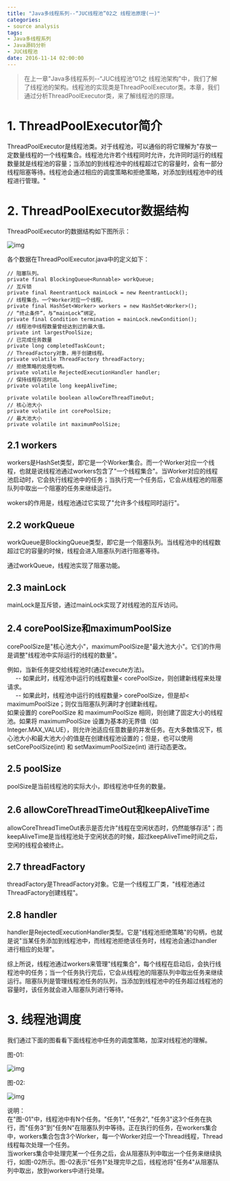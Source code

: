 ```yaml
---
title: "Java多线程系列--“JUC线程池”02之 线程池原理(一)"
categories: 
- source analysis
tags: 
- Java多线程系列
- Java源码分析
- JUC线程池
date: 2016-11-14 02:00:00
---
```

  
> 在上一章"Java多线程系列--“JUC线程池”01之 线程池架构"中，我们了解了线程池的架构。线程池的实现类是ThreadPoolExecutor类。本章，我们通过分析ThreadPoolExecutor类，来了解线程池的原理。


 
<a name="anchor1"></a>
# 1. ThreadPoolExecutor简介

ThreadPoolExecutor是线程池类。对于线程池，可以通俗的将它理解为"存放一定数量线程的一个线程集合。线程池允许若个线程同时允许，允许同时运行的线程数量就是线程池的容量；当添加的到线程池中的线程超过它的容量时，会有一部分线程阻塞等待。线程池会通过相应的调度策略和拒绝策略，对添加到线程池中的线程进行管理。"

 
<a name="anchor2"></a>
# 2. ThreadPoolExecutor数据结构

ThreadPoolExecutor的数据结构如下图所示：

![img](http://wangkuiwu.github.io/media/pic/java/threads/juc-executor02-01.jpg)

各个数据在ThreadPoolExecutor.java中的定义如下：

    // 阻塞队列。
    private final BlockingQueue<Runnable> workQueue;
    // 互斥锁
    private final ReentrantLock mainLock = new ReentrantLock();
    // 线程集合。一个Worker对应一个线程。
    private final HashSet<Worker> workers = new HashSet<Worker>();
    // “终止条件”，与“mainLock”绑定。
    private final Condition termination = mainLock.newCondition();
    // 线程池中线程数量曾经达到过的最大值。
    private int largestPoolSize;
    // 已完成任务数量
    private long completedTaskCount;
    // ThreadFactory对象，用于创建线程。
    private volatile ThreadFactory threadFactory;
    // 拒绝策略的处理句柄。
    private volatile RejectedExecutionHandler handler;
    // 保持线程存活时间。
    private volatile long keepAliveTime;

    private volatile boolean allowCoreThreadTimeOut;
    // 核心池大小
    private volatile int corePoolSize;
    // 最大池大小
    private volatile int maximumPoolSize;

 

## 2.1 workers
workers是HashSet<Work>类型，即它是一个Worker集合。而一个Worker对应一个线程，也就是说线程池通过workers包含了"一个线程集合"。当Worker对应的线程池启动时，它会执行线程池中的任务；当执行完一个任务后，它会从线程池的阻塞队列中取出一个阻塞的任务来继续运行。

wokers的作用是，线程池通过它实现了"允许多个线程同时运行"。

## 2.2 workQueue
workQueue是BlockingQueue类型，即它是一个阻塞队列。当线程池中的线程数超过它的容量的时候，线程会进入阻塞队列进行阻塞等待。

通过workQueue，线程池实现了阻塞功能。

## 2.3 mainLock
mainLock是互斥锁，通过mainLock实现了对线程池的互斥访问。

## 2.4 corePoolSize和maximumPoolSize
corePoolSize是"核心池大小"，maximumPoolSize是"最大池大小"。它们的作用是调整"线程池中实际运行的线程的数量"。

例如，当新任务提交给线程池时(通过execute方法)。  
&nbsp;&nbsp;&nbsp;&nbsp; -- 如果此时，线程池中运行的线程数量< corePoolSize，则创建新线程来处理请求。  
&nbsp;&nbsp;&nbsp;&nbsp; -- 如果此时，线程池中运行的线程数量> corePoolSize，但是却< maximumPoolSize；则仅当阻塞队列满时才创建新线程。  
如果设置的 corePoolSize 和 maximumPoolSize 相同，则创建了固定大小的线程池。如果将 maximumPoolSize 设置为基本的无界值（如 Integer.MAX_VALUE），则允许池适应任意数量的并发任务。在大多数情况下，核心池大小和最大池大小的值是在创建线程池设置的；但是，也可以使用 setCorePoolSize(int) 和 setMaximumPoolSize(int) 进行动态更改。

## 2.5 poolSize
poolSize是当前线程池的实际大小，即线程池中任务的数量。

## 2.6 allowCoreThreadTimeOut和keepAliveTime
allowCoreThreadTimeOut表示是否允许"线程在空闲状态时，仍然能够存活"；而keepAliveTime是当线程池处于空闲状态的时候，超过keepAliveTime时间之后，空闲的线程会被终止。

## 2.7 threadFactory
threadFactory是ThreadFactory对象。它是一个线程工厂类，"线程池通过ThreadFactory创建线程"。

## 2.8 handler
handler是RejectedExecutionHandler类型。它是"线程池拒绝策略"的句柄，也就是说"当某任务添加到线程池中，而线程池拒绝该任务时，线程池会通过handler进行相应的处理"。

 
综上所说，线程池通过workers来管理"线程集合"，每个线程在启动后，会执行线程池中的任务；当一个任务执行完后，它会从线程池的阻塞队列中取出任务来继续运行。阻塞队列是管理线程池任务的队列，当添加到线程池中的任务超过线程池的容量时，该任务就会进入阻塞队列进行等待。

 
<a name="anchor3"></a>
# 3. 线程池调度

我们通过下面的图看看下面线程池中任务的调度策略，加深对线程池的理解。

图-01:

![img](http://wangkuiwu.github.io/media/pic/java/threads/juc-executor02-02.jpg)
 

图-02:

![img](http://wangkuiwu.github.io/media/pic/java/threads/juc-executor02-03.jpg)
 

说明：  
在"图-01"中，线程池中有N个任务。"任务1", "任务2", "任务3"这3个任务在执行，而"任务3"到"任务N"在阻塞队列中等待。正在执行的任务，在workers集合中，workers集合包含3个Worker，每一个Worker对应一个Thread线程，Thread线程每次处理一个任务。  
当workers集合中处理完某一个任务之后，会从阻塞队列中取出一个任务来继续执行，如图-02所示。图-02表示"任务1"处理完毕之后，线程池将"任务4"从阻塞队列中取出，放到workers中进行处理。

 
